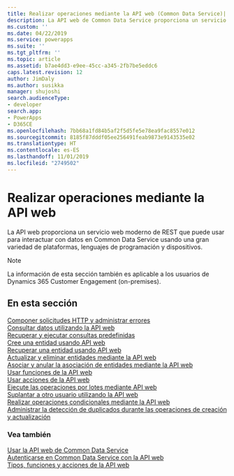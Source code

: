 ```yaml
---
title: Realizar operaciones mediante la API web (Common Data Service)| Microsoft Docs
description: La API web de Common Data Service proporciona un servicio web moderno de REST que puede usar para interactuar con datos en Common Data Service usando una gran variedad de plataformas, lenguajes de programación y dispositivos. Lea sobre las operaciones que se pueden realizar mediante la API web
ms.custom: ''
ms.date: 04/22/2019
ms.service: powerapps
ms.suite: ''
ms.tgt_pltfrm: ''
ms.topic: article
ms.assetid: b7ae4dd3-e9ee-45cc-a345-2fb7be5eddc6
caps.latest.revision: 12
author: JimDaly
ms.author: susikka
manager: shujoshi
search.audienceType:
- developer
search.app:
- PowerApps
- D365CE
ms.openlocfilehash: 7bb68a1fd84b5af2f5d5fe5e78ea9fac8557e012
ms.sourcegitcommit: 8185f87dddf05ee256491feab9873e9143535e02
ms.translationtype: HT
ms.contentlocale: es-ES
ms.lasthandoff: 11/01/2019
ms.locfileid: "2749502"
---
```

# <a name="perform-operations-using-the-web-api"></a>Realizar operaciones mediante la API web

La API web proporciona un servicio web moderno de REST que puede usar para interactuar con datos en Common Data Service usando una gran variedad de plataformas, lenguajes de programación y dispositivos.

> [!NOTE]
> La información de esta sección también es aplicable a los usuarios de Dynamics 365 Customer Engagement (on-premises). 


## <a name="in-this-section"></a>En esta sección

[Componer solicitudes HTTP y administrar errores](compose-http-requests-handle-errors.md)<br />
[Consultar datos utilizando la API web](query-data-web-api.md)<br />
[Recuperar y ejecutar consultas predefinidas](retrieve-and-execute-predefined-queries.md)<br />
[Cree una entidad usando API web](create-entity-web-api.md)<br />
[Recuperar una entidad usando API web](retrieve-entity-using-web-api.md)<br />
[Actualizar y eliminar entidades mediante la API web](update-delete-entities-using-web-api.md)<br />
[Asociar y anular la asociación de entidades mediante la API web](associate-disassociate-entities-using-web-api.md)<br />
[Usar funciones de la API web](use-web-api-functions.md)<br />
[Usar acciones de la API web](use-web-api-actions.md)<br />
[Ejecute las operaciones por lotes mediante API web](execute-batch-operations-using-web-api.md)<br />
[Suplantar a otro usuario utilizando la API web](impersonate-another-user-web-api.md)<br />
[Realizar operaciones condicionales mediante la API web](perform-conditional-operations-using-web-api.md)<br />
[Administrar la detección de duplicados durante las operaciones de creación y actualización](manage-duplicate-detection-create-update.md)<br />

### <a name="see-also"></a>Vea también

[Usar la API web de Common Data Service](overview.md)<br />
[Autenticarse en Common Data Service con la API web](authenticate-web-api.md)<br />
[Tipos, funciones y acciones de la API web](web-api-types-operations.md)
